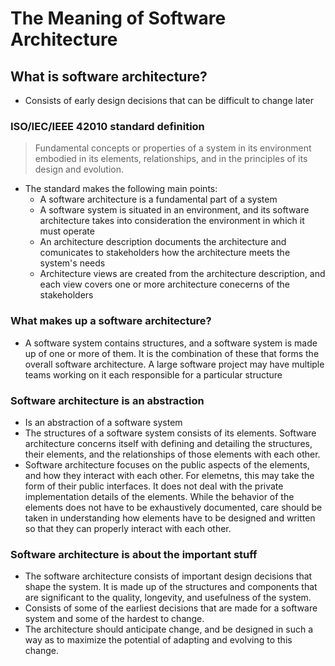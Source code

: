 # The Meaning of Software Architecture
## What is software architecture?
* Consists of early design decisions that can be difficult to change later
### ISO/IEC/IEEE 42010 standard definition
 > Fundamental concepts or properties of a system  in its environment embodied in its elements, relationships, and in the principles of its design and evolution.
 >
 * The standard makes the following main points:
    * A software architecture is a fundamental part of a system
    * A software system is situated in an environment, and its software architecture takes into consideration the environment in which it must operate
    * An architecture description documents the architecture and comunicates to stakeholders how the architecture meets the system's needs
    * Architecture views are created from the architecture description, and each view covers one or more architecture conecerns of the stakeholders
### What makes up a software architecture?
* A software system contains structures, and a software system is made up of one or more of them. It is the combination of these that forms the overall software architecture. A large software project may have multiple teams working on it each responsible for a particular structure
### Software architecture is an abstraction
* Is an abstraction of a software system
* The structures of a software system consists of its elements. Software architecture concerns itself with defining and detailing the structures, their elements, and the relationships of those elements with each other.
* Software architecture focuses on the public aspects of the elements, and how they interact with each other. For elemetns, this may take the form of their public interfaces. It does not deal with the private implementation details of the elements. While the behavior of the elements does not have to be exhaustively documented, care should be taken in understanding how elements have to be designed and written so that they can properly interact with each other.
### Software architecture is about the important stuff
* The software architecture consists of important design decisions that shape the system. It is made up of the structures and components that are significant to the quality, longevity, and usefulness of the system.
* Consists of some of the earliest decisions that are made for a software system and some of the hardest to change.
* The architecture should anticipate change, and be designed in such a way as to maximize the potential of adapting and evolving to this change.